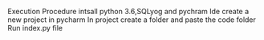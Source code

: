Execution Procedure
intsall python 3.6,SQLyog and pychram Ide 
create a new project in pycharm
In project create a folder and paste the code folder
Run index.py file
